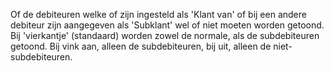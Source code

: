 Of de debiteuren welke of zijn ingesteld als 'Klant van' of bij een andere debiteur zijn aangegeven als 'Subklant' wel of niet moeten worden getoond. Bij 'vierkantje' (standaard) worden zowel de normale, als de subdebiteuren getoond. Bij vink aan, alleen de subdebiteuren, bij uit, alleen de niet-subdebiteuren.